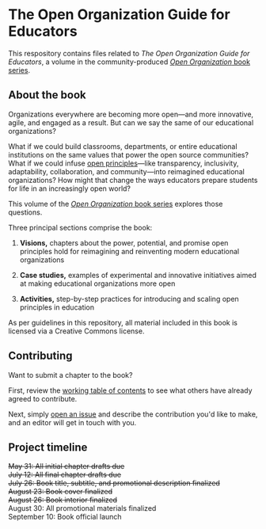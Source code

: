 # The Open Organization Guide for Educators

This respository contains files related to _The Open Organization Guide for Educators_, a volume in the community-produced [_Open Organization_ book series](https://opensource.com/open-organization/resources/book-series).

## About the book

Organizations everywhere are becoming more open—and more innovative, agile, and engaged as a result. But can we say the same of our educational organizations?

What if we could build classrooms, departments, or entire educational institutions on the same values that power the open source communities? What if we could infuse [open principles](https://opensource.com/open-organization/resources/open-org-definition)—like transparency, inclusivity, adaptability, collaboration, and community—into reimagined educational organizations? How might that change the ways educators prepare students for life in an increasingly open world?

This volume of the [_Open Organization_ book series](https://opensource.com/open-organization/resources/book-series) explores those questions.

Three principal sections comprise the book:

1. **Visions,** chapters about the power, potential, and promise open principles hold for reimagining and reinventing modern educational organizations

2. **Case studies,** examples of experimental and innovative initiatives aimed at making educational organizations more open

3. **Activities,** step-by-step practices for introducing and scaling open principles in education

As per guidelines in this repository, all material included in this book is licensed via a Creative Commons license.

## Contributing

Want to submit a chapter to the book?

First, review the [working table of contents](https://github.com/open-organization-ambassadors/open-org-educators-guide/blob/master/table_of_contents.md) to see what others have already agreed to contribute.

Next, simply [open an issue](https://github.com/open-organization-ambassadors/open-org-educators-guide/issues) and describe the contribution you'd like to make, and an editor will get in touch with you.

## Project timeline

~~May 31: All initial chapter drafts due~~  
~~July 12: All final chapter drafts due~~  
~~July 26: Book title, subtitle, and promotional description finalized~~  
~~August 23: Book cover finalized~~  
~~August 26: Book interior finalized~~  
August 30: All promotional materials finalized  
September 10: Book official launch  
